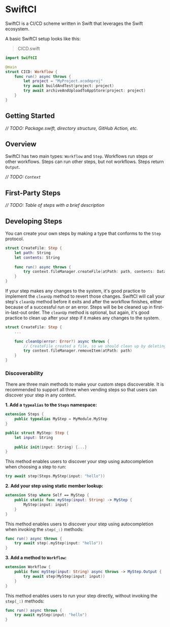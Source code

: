 # SwiftCI

SwiftCI is a CI/CD scheme written in Swift that leverages the Swift ecosystem.

A basic SwiftCI setup looks like this:

> CICD.swift
```swift
import SwiftCI

@main
struct CICD: Workflow {
    func run() async throws {
        let project = "MyProject.xcodeproj"
        try await buildAndTest(project: project)
        try await archiveAndUploadToAppStore(project: project)
    }
}
```

## Getting Started

_// TODO: Package.swift, directory structure, GitHub Action, etc._

## Overview

SwiftCI has two main types: `Workflow` and `Step`. Workflows run steps or other workflows. Steps can run other steps, but not workflows. Steps return `Output`.

_// TODO: `Context`_

## First-Party Steps

_// TODO: Table of steps with a brief description_

## Developing Steps

You can create your own steps by making a type that conforms to the `Step` protocol.

```swift
struct CreateFile: Step {
    let path: String
    let contents: String
    
    func run() async throws {
        try context.fileManager.createFile(atPath: path, contents: Data(contents.utf8))
    }
}
```

If your step makes any changes to the system, it's good practice to implement the `cleanUp` method to revert those changes. SwiftCI will call your step's `cleanUp` method before it exits and after the workflow finishes, either because of a successful run or an error. Steps will be be cleaned up in first-in-last-out order. The `cleanUp` method is optional, but again, it's good practice to clean up after your step if it makes any changes to the system.

```swift
struct CreateFile: Step {
    ...
    
    func cleanUp(error: Error?) async throws {
        // CreateFile created a file, so we should clean up by deleting that file.
        try context.fileManager.removeItem(atPath: path)
    }
}
```

### Discoverability

There are three main methods to make your custom steps discoverable. It is recommended to support all three when vending steps so that users can discover your step in any context.

**1. Add a `typealias` to the `Steps` namespace:**

```swift
extension Steps {
    public typealias MyStep = MyModule.MyStep
}

public struct MyStep: Step {
    let input: String
    
    public init(input: String) {...} 
}
```

This method enables users to discover your step using autocompletion when choosing a step to run:

```swift
try await step(Steps.MyStep(input: "hello"))
```

**2. Add your step using static member lookup:**

```swift
extension Step where Self == MyStep {
    public static func myStep(input: String) -> MyStep {
        MyStep(input: input)
    }
}
```

This method enables users to discover your step using autocompletion when invoking the `step(_:)` methods:

```swift
func run() async throws {
    try await step(.myStep(input: "hello"))
}
```

**3. Add a method to `Workflow`:**

```swift
extension Workflow {
    public func myStep(input: String) async throws -> MyStep.Output {
        try await step(MyStep(input: input))
    }
}
```

This method enables users to run your step directly, without invoking the `step(_:)` methods:

```swift
func run() async throws {
    try await myStep(input: "hello")
}
```
